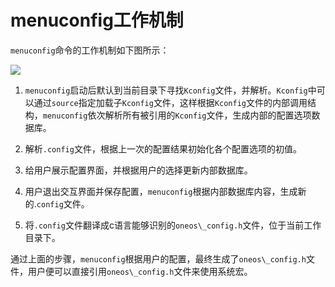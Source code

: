 # menuconfig工作机制


`menuconfig`命令的工作机制如下图所示：

![](/images/OneOS-menuconfig流程.png)

1. `menuconfig`启动后默认到当前目录下寻找`Kconfig`文件，并解析。`Kconfig`中可以通过`source`指定加载子`Kconfig`文件，这样根据`Kconfig`文件的内部调用结构，`menuconfig`依次解析所有被引用的`Kconfig`文件，生成内部的配置选项数据库。

1. 解析`.config`文件，根据上一次的配置结果初始化各个配置选项的初值。

2. 给用户展示配置界面，并根据用户的选择更新内部数据库。

3. 用户退出交互界面并保存配置，`menuconfig`根据内部数据库内容，生成新的.`config`文件。

4. 将`.config`文件翻译成c语言能够识别的`oneos\_config.h`文件，位于当前工作目录下。

通过上面的步骤，`menuconfig`根据用户的配置，最终生成了`oneos\_config.h`文件，用户便可以直接引用`oneos\_config.h`文件来使用系统宏。

